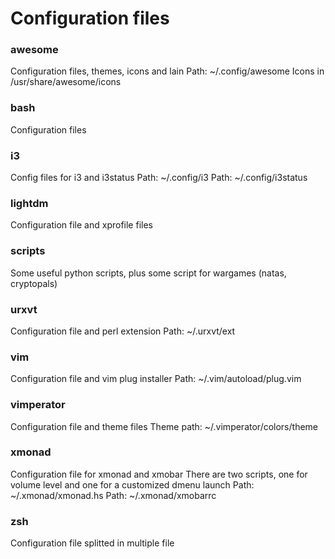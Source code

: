 # Configuration files

### awesome
Configuration files, themes, icons and lain
Path: ~/.config/awesome
Icons in /usr/share/awesome/icons

### bash
Configuration files

### i3
Config files for i3 and i3status
Path: ~/.config/i3
Path: ~/.config/i3status

### lightdm
Configuration file and xprofile files

### scripts
Some useful python scripts, plus some script for wargames (natas, cryptopals)

### urxvt
Configuration file and perl extension
Path: ~/.urxvt/ext

### vim
Configuration file and vim plug installer
Path: ~/.vim/autoload/plug.vim

### vimperator
Configuration file and theme files
Theme path: ~/.vimperator/colors/theme

### xmonad
Configuration file for xmonad and xmobar
There are two scripts, one for volume level and one for a customized dmenu launch
Path: ~/.xmonad/xmonad.hs
Path: ~/.xmonad/xmobarrc

### zsh
Configuration file splitted in multiple file
